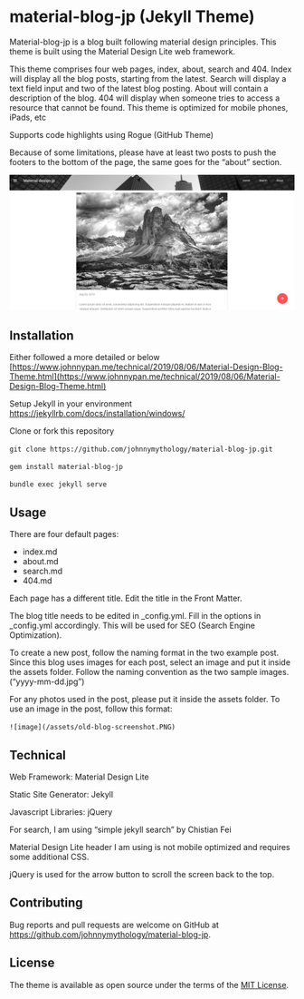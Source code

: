 # material-blog-jp (Jekyll Theme) 
Material-blog-jp is a blog built following material design principles. This theme is built using the Material Design Lite web framework.  

This theme comprises four web pages, index, about, search and 404. Index will display all the blog posts, starting from the latest. Search will display a text field input and two of the latest blog posting. About will contain a description of the blog. 404 will display when someone tries to access a resource that cannot be found. This theme is optimized for mobile phones, iPads, etc 

Supports code highlights using Rogue (GitHub Theme) 

Because of some limitations, please have at least two posts to push the footers to the bottom of the page, the same goes for the “about” section. 

![GitHub Logo](/screenshot.PNG) 

## Installation 
Either followed a more detailed or below [https://www.johnnypan.me/technical/2019/08/06/Material-Design-Blog-Theme.html](https://www.johnnypan.me/technical/2019/08/06/Material-Design-Blog-Theme.html) 

Setup Jekyll in your environment https://jekyllrb.com/docs/installation/windows/ 

Clone or fork this repository 

`git clone https://github.com/johnnymythology/material-blog-jp.git`  

`gem install material-blog-jp` 

`bundle exec jekyll serve` 

## Usage 
There are four default pages: 
- index.md  
- about.md 
- search.md 
- 404.md 

Each page has a different title. Edit the title in the Front Matter. 

The blog title needs to be edited in _config.yml. Fill in the options in _config.yml accordingly. This will be used for SEO (Search Engine Optimization). 

To create a new post, follow the naming format in the two example post. Since this blog uses images for each post, select an image and put it inside the assets folder. Follow the naming convention as the two sample images. (“yyyy-mm-dd.jpg”) 

For any photos used in the post, please put it inside the assets folder. To use an image in the post, follow this format:  

`![image](/assets/old-blog-screenshot.PNG)` 

## Technical 
Web Framework: Material Design Lite 

Static Site Generator: Jekyll 

Javascript Libraries: jQuery 

For search, I am using “simple jekyll search” by Chistian Fei 

Material Design Lite header I am using is not mobile optimized and requires some additional CSS. 

jQuery is used for the arrow button to scroll the screen back to the top. 

## Contributing 
Bug reports and pull requests are welcome on GitHub at https://github.com/johnnymythology/material-blog-jp. 

## License 
The theme is available as open source under the terms of the [MIT License](https://opensource.org/licenses/MIT). 
